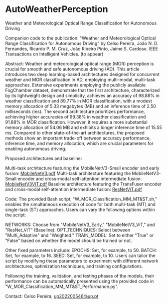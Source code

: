 # AutoWeatherPerception
Weather and Meteorological Optical Range Classification for Autonomous Driving

Companion code to the publication:
"Weather and Meteorological Optical Range Classification for Autonomous Driving" by Celso Pereira, João N. D. Fernandes, Ricardo P. M. Cruz, João Ribeiro Pinto, Jaime S. Cardoso. IEEE Transactions on Intelligent Vehicles. (to appear)

Abstract: Weather and meteorological optical range (MOR) perception is crucial for smooth and safe autonomous driving (AD). This article introduces two deep learning-based architectures designed for concurrent weather and MOR classification in AD, employing multi-modal, multi-task approaches. 
Extensive experiments employing the publicly available FogChamber dataset, demonstrate that the first architecture, characterized by its lightweight design and simplicity, achieves an accuracy of 98.88% in weather classification and 89.77% in MOR classification, with a modest memory allocation of 5.33 megabytes (MB) and an 
inference time of 2.50 milliseconds (ms). The second architecture prioritizes performance, achieving higher accuracies of 99.38% in weather classification and 91.88% in MOR classification. However, it requires a more substantial memory allocation of 54.06 MB and exhibits a longer inference time of 15.55 ms. 
Compared to other state-of-the-art architectures, the proposed methods show an important trade-off between accuracy performance, inference time, and memory allocation, which are crucial parameters for enabling autonomous driving.

Proposed architectures and baseline:

Multi-task architecture featuring the MobileNetV3-Small encoder and early fusion: [MobileNetV3.pdf](https://github.com/CelsoPereira1/AutoWeatherPerception/files/13938981/MobileNetV3.pdf)
Multi-task architecture featuring the MobileNetV3-Small encoder and cross-modal self-attention intermediate fusion: [MobileNetV3ViT.pdf](https://github.com/CelsoPereira1/AutoWeatherPerception/files/13938983/MobileNetV3ViT.pdf)
Baseline architecture featuring the TransFuser encoder and cross-modal self-attention intermediate fusion: [ResNetViT.pdf](https://github.com/CelsoPereira1/AutoWeatherPerception/files/13938988/ResNetViT.pdf)

Code:
The provided Bash script, "W_MOR_Classification_MM_MT&ST.sh," enables the simultaneous execution of code for both multi-task (MT) and single-task (ST) approaches. Users can vary the following options within the script:

NETWORKS: Choose from "MobileNetV3_Early," "MobileNetV3_ViT," and "ResNet_ViT" (Baseline).
OPT_TECHNIQUES: Select between "Multi_Adaptive" and "Weighted."
TRAIN_MODEL: Set to either "True" or "False" based on whether the model should be trained or not.

Other fixed parameters include:
EPOCHS: Set, for example, to 50.
BATCH: Set, for example, to 16.
SEED: Set, for example, to 10.
Users can tailor the script by modifying these parameters to experiment with different network architectures, optimization techniques, and training configurations.

Following the training, validation, and testing phases of the models, their performance can be automatically presented using the provided code in "W_MOR_Classification_MM_MT&ST_Performance.py".

Contact: Celso Pereira, up202200546@up.pt

